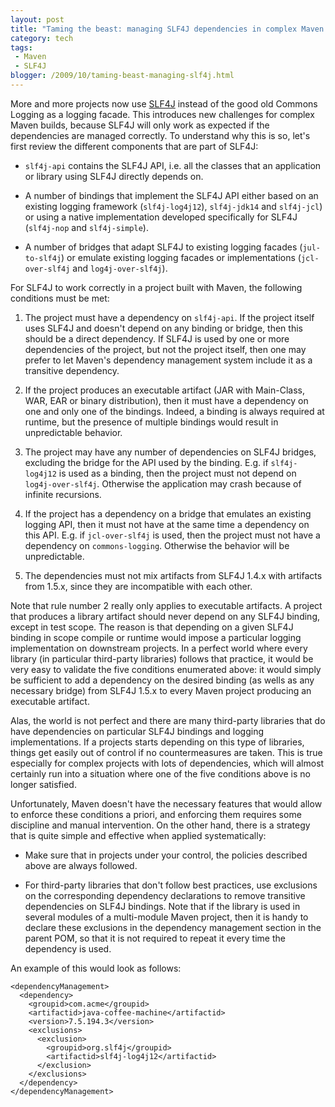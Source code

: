 ```yaml
---
layout: post
title: "Taming the beast: managing SLF4J dependencies in complex Maven builds"
category: tech
tags:
 - Maven
 - SLF4J
blogger: /2009/10/taming-beast-managing-slf4j.html
---
```


More and more projects now use [SLF4J][1] instead of the good old Commons Logging as a logging facade. This introduces
new challenges for complex Maven builds, because SLF4J will only work as expected if the dependencies are managed
correctly. To understand why this is so, let's first review the different components that are part of SLF4J:

* `slf4j-api` contains the SLF4J API, i.e. all the classes that an application or library using SLF4J directly depends
  on.

* A number of bindings that implement the SLF4J API either based on an existing logging framework (`slf4j-log4j12`),
  `slf4j-jdk14` and `slf4j-jcl`) or using a native implementation developed specifically for SLF4J (`slf4j-nop` and
  `slf4j-simple`).

* A number of bridges that adapt SLF4J to existing logging facades (`jul-to-slf4j`) or emulate existing logging facades
  or implementations (`jcl-over-slf4j` and `log4j-over-slf4j`).

For SLF4J to work correctly in a project built with Maven, the following conditions must be met:

1. The project must have a dependency on `slf4j-api`. If the project itself uses SLF4J and doesn't depend on any binding
   or bridge, then this should be a direct dependency. If SLF4J is used by one or more dependencies of the project, but
   not the project itself, then one may prefer to let Maven's dependency management system include it as a transitive
   dependency.

2. If the project produces an executable artifact (JAR with Main-Class, WAR, EAR or binary distribution), then it must
   have a dependency on one and only one of the bindings. Indeed, a binding is always required at runtime, but the
   presence of multiple bindings would result in unpredictable behavior.

3. The project may have any number of dependencies on SLF4J bridges, excluding the bridge for the API used by the
   binding. E.g. if `slf4j-log4j12` is used as a binding, then the project must not depend on `log4j-over-slf4j`.
   Otherwise the application may crash because of infinite recursions.

4. If the project has a dependency on a bridge that emulates an existing logging API, then it must not have at the same
   time a dependency on this API. E.g. if `jcl-over-slf4j` is used, then the project must not have a dependency on
   `commons-logging`. Otherwise the behavior will be unpredictable.

5. The dependencies must not mix artifacts from SLF4J 1.4.x with artifacts from 1.5.x, since they are incompatible with
   each other.

Note that rule number 2 really only applies to executable artifacts. A project that produces a library artifact should
never depend on any SLF4J binding, except in test scope. The reason is that depending on a given SLF4J binding in scope
compile or runtime would impose a particular logging implementation on downstream projects. In a perfect world where
every library (in particular third-party libraries) follows that practice, it would be very easy to validate the five
conditions enumerated above: it would simply be sufficient to add a dependency on the desired binding (as wells as any
necessary bridge) from SLF4J 1.5.x to every Maven project producing an executable artifact.

Alas, the world is not perfect and there are many third-party libraries that do have dependencies on particular SLF4J
bindings and logging implementations. If a projects starts depending on this type of libraries, things get easily out of
control if no countermeasures are taken. This is true especially for complex projects with lots of dependencies, which
will almost certainly run into a situation where one of the five conditions above is no longer satisfied.

Unfortunately, Maven doesn't have the necessary features that would allow to enforce these conditions a priori, and
enforcing them requires some discipline and manual intervention. On the other hand, there is a strategy that is quite
simple and effective when applied systematically:

* Make sure that in projects under your control, the policies described above are always followed.

* For third-party libraries that don't follow best practices, use exclusions on the corresponding dependency
  declarations to remove transitive dependencies on SLF4J bindings. Note that if the library is used in several modules
  of a multi-module Maven project, then it is handy to declare these exclusions in the dependency management section in
  the parent POM, so that it is not required to repeat it every time the dependency is used.

An example of this would look as follows:

~~~ markup
<dependencyManagement>
  <dependency>
    <groupid>com.acme</groupid>
    <artifactid>java-coffee-machine</artifactid>
    <version>7.5.194.3</version>
    <exclusions>
      <exclusion>
        <groupid>org.slf4j</groupid>
        <artifactid>slf4j-log4j12</artifactid>
      </exclusion>
    </exclusions>
  </dependency>
</dependencyManagement>
~~~

[1]: http://www.slf4j.org/

